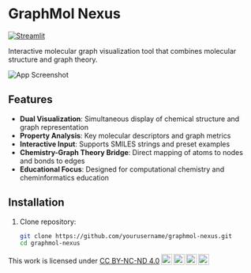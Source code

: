 # GraphMol Nexus

[![Streamlit](https://static.streamlit.io/badges/streamlit_badge_black_white.svg)](https://graphmol-nexus.streamlit.app)

Interactive molecular graph visualization tool that combines molecular structure and graph theory.

![App Screenshot](https://via.placeholder.com/800x400.png?text=Molecular+Structure+and+Graph+Visualization)

## Features

- **Dual Visualization**: Simultaneous display of chemical structure and graph representation
- **Property Analysis**: Key molecular descriptors and graph metrics
- **Interactive Input**: Supports SMILES strings and preset examples
- **Chemistry-Graph Theory Bridge**: Direct mapping of atoms to nodes and bonds to edges
- **Educational Focus**: Designed for computational chemistry and cheminformatics education

## Installation

1. Clone repository:
   ```bash
   git clone https://github.com/yourusername/graphmol-nexus.git
   cd graphmol-nexus

<p xmlns:cc="http://creativecommons.org/ns#" >This work is licensed under <a href="https://creativecommons.org/licenses/by-nc-nd/4.0/?ref=chooser-v1" target="_blank" rel="license noopener noreferrer" style="display:inline-block;">CC BY-NC-ND 4.0<img style="height:22px!important;margin-left:3px;vertical-align:text-bottom;" src="https://mirrors.creativecommons.org/presskit/icons/cc.svg?ref=chooser-v1" alt=""><img style="height:22px!important;margin-left:3px;vertical-align:text-bottom;" src="https://mirrors.creativecommons.org/presskit/icons/by.svg?ref=chooser-v1" alt=""><img style="height:22px!important;margin-left:3px;vertical-align:text-bottom;" src="https://mirrors.creativecommons.org/presskit/icons/nc.svg?ref=chooser-v1" alt=""><img style="height:22px!important;margin-left:3px;vertical-align:text-bottom;" src="https://mirrors.creativecommons.org/presskit/icons/nd.svg?ref=chooser-v1" alt=""></a></p>
